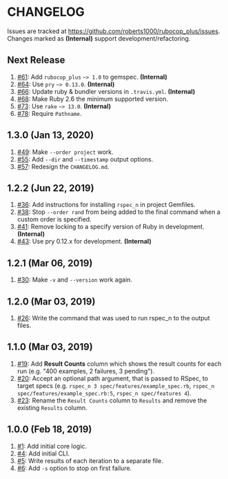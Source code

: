 # CHANGELOG

Issues are tracked at https://github.com/roberts1000/rubocop_plus/issues. Changes marked as **(Internal)** support development/refactoring.

## Next Release

1. [#61](../../issues/61): Add `rubocop_plus` `~> 1.0` to gemspec. **(Internal)**
1. [#64](../../issues/64): Use `pry` `~> 0.13.0`. **(Internal)**
1. [#66](../../issues/66): Update ruby & bundler versions in `.travis.yml`. **(Internal)**
1. [#68](../../issues/68): Make Ruby 2.6 the minimum supported version.
1. [#73](../../issues/73): Use `rake` `~> 13.0`. **(Internal)**
1. [#78](../../issues/78): Require `Pathname`.

## 1.3.0 (Jan 13, 2020)

1. [#49](../../issues/49): Make `--order project` work.
1. [#55](../../issues/55): Add `--dir` and `--timestamp` output options.
1. [#57](../../issues/57): Redesign the `CHANGELOG.md`.

## 1.2.2 (Jun 22, 2019)

1. [#36](../../issues/36): Add instructions for installing `rspec_n` in project Gemfiles.
1. [#38](../../issues/38): Stop `--order rand` from being added to the final command when a custom order is specified.
1. [#41](../../issues/41): Remove locking to a specify version of Ruby in development. **(Internal)**
1. [#43](../../issues/43): Use pry 0.12.x for development. **(Internal)**

## 1.2.1 (Mar 06, 2019)

1. [#30](../../issues/30): Make `-v` and `--version` work again.

## 1.2.0 (Mar 03, 2019)

1. [#26](../../issues/26): Write the command that was used to run rspec_n to the output files.

## 1.1.0 (Mar 03, 2019)

1. [#19](../../issues/19): Add **Result Counts** column which shows the result counts for each run (e.g. "400 examples, 2 failures, 3 pending").
1. [#20](../../issues/20): Accept an optional path argument, that is passed to RSpec, to target specs (e.g. `rspec_n 3 spec/features/example_spec.rb`, `rspec_n spec/features/example_spec.rb:5`, `rspec_n spec/features 4`).
1. [#23](../../issues/23): Rename the `Result Counts` column to `Results` and remove the existing `Results` column.

## 1.0.0 (Feb 18, 2019)

1. [#1](../../issues/1): Add initial core logic.
1. [#4](../../issues/4): Add initial CLI.
1. [#5](../../issues/5): Write results of each iteration to a separate file.
1. [#6](../../issues/6): Add `-s` option to stop on first failure.
